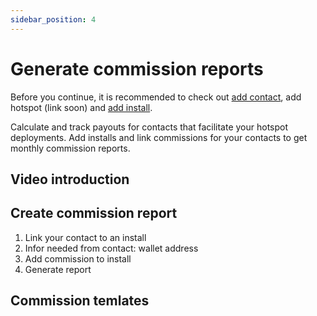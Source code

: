 ```yaml
---
sidebar_position: 4
---
```


# Generate commission reports

Before you continue, it is recommended to check out [add contact](../hotspotty-workspace/manage-contacts), add hotspot (link soon) and [add install](../hotspotty-workspace/manage-installation-data).

Calculate and track payouts for contacts that facilitate your hotspot deployments. Add installs and link commissions for your contacts to get monthly commission reports.
## Video introduction
## Create commission report
1. Link your contact to an install
2. Infor needed from contact: wallet address
3. Add commission to install
4. Generate report
## Commission temlates